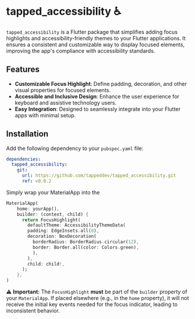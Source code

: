 # tapped_accessibility ♿️

`tapped_accessibility` is a Flutter package that simplifies adding focus highlights and accessibility-friendly themes to your Flutter applications. It ensures a consistent and customizable way to display focused elements, improving the app's compliance with accessibility standards.

## Features

- **Customizable Focus Highlight**: Define padding, decoration, and other visual properties for focused elements.
- **Accessible and Inclusive Design**: Enhance the user experience for keyboard and assistive technology users.
- **Easy Integration**: Designed to seamlessly integrate into your Flutter apps with minimal setup.

## Installation

Add the following dependency to your `pubspec.yaml` file:

```yaml
dependencies:
  tapped_accessibility:
    git:
      url: https://github.com/tappeddev/tapped_accessibility.git
      ref: v0.0.2
```

Simply wrap your MaterialApp into the 

```dart
MaterialApp(
    home: yourApp(),
    builder: (context, child) {
      return FocusHighlight(
        defaultTheme: AccessibilityThemeData(
        padding: EdgeInsets.all(8),
        decoration: BoxDecoration(
          borderRadius: BorderRadius.circular(12),
          border: Border.all(color: Colors.green),
          ),
        ),
        child: child!,
      );
    },
)
```


⚠️ **Important:** The `FocusHighlight` **must** be part of the `builder` property of your `MaterialApp`. If placed elsewhere (e.g., in the `home` property), it will not receive the initial key events needed for the focus indicator, leading to inconsistent behavior.



